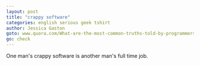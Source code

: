 ```yaml
---
layout: post
title: "crappy software"
categories: english serious geek tshirt
author: Jessica Gaston
goto: www.quora.com/What-are-the-most-common-truths-told-by-programmers?ref=speak.junglestar.org
go: check
---
```

One man's crappy software is another man's full time job.
